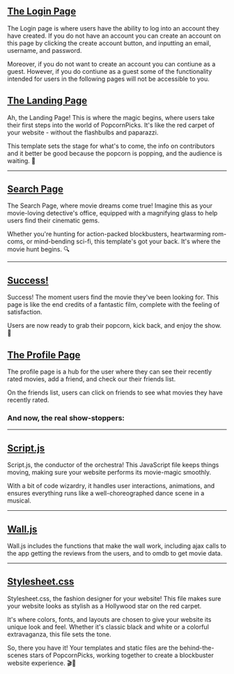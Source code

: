 ## [The Login Page](https://github.com/brwali/PopcornPicks/blob/master/src/recommenderapp/templates/login.html)

The Login page is where users have the ability to log into an account they have created. If you do not have an account you can create an account on this page by clicking the create account button, and inputting an email, username, and password.

Moreover, if you do not want to create an account you can contiune as a guest. However, if you do contiune as a guest some of the functionality intended for users in the following pages will not be accessible to you.

## [The Landing Page](https://github.com/brwali/PopcornPicks/blob/master/src/recommenderapp/templates/landing_page.html)

Ah, the Landing Page! This is where the magic begins, where users take their first steps into the world of PopcornPicks. It's like the red carpet of your website - without the flashbulbs and paparazzi. 

This template sets the stage for what's to come, the info on contributors and it better be good because the popcorn is popping, and the audience is waiting. 🍿

---

## [Search Page](https://github.com/brwali/PopcornPicks/blob/master/src/recommenderapp/templates/search_page.html)

The Search Page, where movie dreams come true! Imagine this as your movie-loving detective's office, equipped with a magnifying glass to help users find their cinematic gems.

Whether you're hunting for action-packed blockbusters, heartwarming rom-coms, or mind-bending sci-fi, this template's got your back. It's where the movie hunt begins. 🔍

---

## [Success!](https://github.com/brwali/PopcornPicks/blob/master/src/recommenderapp/templates/success.html)

Success! The moment users find the movie they've been looking for. This page is like the end credits of a fantastic film, complete with the feeling of satisfaction.

Users are now ready to grab their popcorn, kick back, and enjoy the show. 🎉

## [The Profile Page](https://github.com/brwali/PopcornPicks/blob/master/src/recommenderapp/templates/profile.html)

The profile page is a hub for the user where they can see their recently rated movies, add a friend, and check our their friends list. 

On the friends list, users can click on friends to see what movies they have recently rated.

### And now, the real show-stoppers:

---

## [Script.js](https://github.com/brwali/PopcornPicks/blob/master/src/recommenderapp/static/script.js)

Script.js, the conductor of the orchestra! This JavaScript file keeps things moving, making sure your website performs its movie-magic smoothly.

With a bit of code wizardry, it handles user interactions, animations, and ensures everything runs like a well-choreographed dance scene in a musical.

---

## [Wall.js](https://github.com/brwali/PopcornPicks/blob/master/src/recommenderapp/static/script.js)

Wall.js includes the functions that make the wall work, including ajax calls to the app getting the reviews from the users, and to omdb to get movie data.


---

## [Stylesheet.css](https://github.com/brwali/PopcornPicks/blob/master/src/recommenderapp/static/stylesheet.css)

Stylesheet.css, the fashion designer for your website! This file makes sure your website looks as stylish as a Hollywood star on the red carpet.

It's where colors, fonts, and layouts are chosen to give your website its unique look and feel. Whether it's classic black and white or a colorful extravaganza, this file sets the tone.

So, there you have it! Your templates and static files are the behind-the-scenes stars of PopcornPicks, working together to create a blockbuster website experience. 🎬🍿
